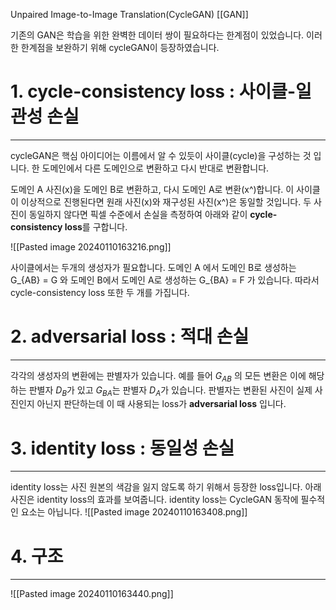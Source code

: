 Unpaired Image-to-Image Translation(CycleGAN)
[[GAN]]


기존의 GAN은 학습을 위한 완벽한 데이터 쌍이 필요하다는 한계점이 있었습니다. 이러한 한계점을 보완하기 위해 cycleGAN이 등장하였습니다.

# 1. cycle-consistency loss : 사이클-일관성 손실
---
cycleGAN은 핵심 아이디어는 이름에서 알 수 있듯이 사이클(cycle)을 구성하는 것 입니다. 한 도메인에서 다른 도메인으로 변환하고 다시 반대로 변환합니다.

도메인 A 사진(x)을 도메인 B로 변환하고, 다시 도메인 A로 변환(x^)합니다. 이 사이클이 이상적으로 진행된다면 원래 사진(x)와 재구성된 사진(x^)은 동일할 것입니다. 두 사진이 동일하지 않다면 픽셀 수준에서 손실을 측정하여 아래와 같이 **cycle-consistency loss**를 구합니다.

![[Pasted image 20240110163216.png]]

사이클에서는 두개의 생성자가 필요합니다. 도메인 A 에서 도메인 B로 생성하는 G_{AB} = G 와 도메인 B에서 도메인 A로 생성하는 G_{BA} = F 가 있습니다. 따라서 cycle-consistency loss 또한 두 개를 가집니다.


# 2. adversarial loss : 적대 손실
---
각각의 생성자의 변환에는 판별자가 있습니다. 예를 들어 $G_{AB}$ 의 모든 변환은 이에 해당하는 판별자 $D_{B}$가 있고 $G_{BA}$는 판별자 $D_{A}$가 있습니다. 판별자는 변환된 사진이 실제 사진인지 아닌지 판단하는데 이 때 사용되는 loss가 **adversarial loss** 입니다.


# 3. identity loss : 동일성 손실
---
identity loss는 사진 원본의 색감을 잃지 않도록 하기 위해서 등장한 loss입니다. 아래 사진은 identity loss의 효과를 보여줍니다. identity loss는 CycleGAN 동작에 필수적인 요소는 아닙니다.
![[Pasted image 20240110163408.png]]


# 4. 구조
---
![[Pasted image 20240110163440.png]]